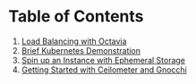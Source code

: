 # Table of Contents

1. [Load Balancing with Octavia](extras/lb_with_octavia)
2. [Brief Kubernetes Demonstration](extras/kubernetes)
3. [Spin up an Instance with Ephemeral
    Storage](extras/ephemeral_storage)
4. [Getting Started with Ceilometer and Gnocchi](extras/telemetry)
